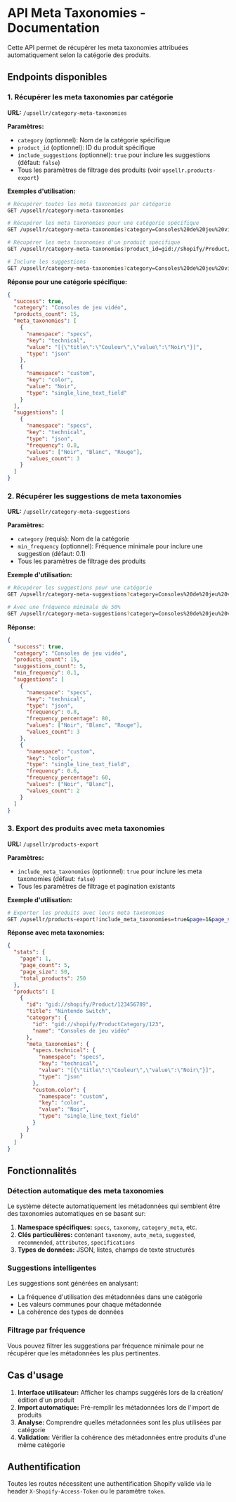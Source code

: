 # API Meta Taxonomies - Documentation

Cette API permet de récupérer les meta taxonomies attribuées automatiquement selon la catégorie des produits.

## Endpoints disponibles

### 1. Récupérer les meta taxonomies par catégorie

**URL:** `/upsellr/category-meta-taxonomies`

**Paramètres:**
- `category` (optionnel): Nom de la catégorie spécifique
- `product_id` (optionnel): ID du produit spécifique
- `include_suggestions` (optionnel): `true` pour inclure les suggestions (défaut: `false`)
- Tous les paramètres de filtrage des produits (voir `upsellr.products-export`)

**Exemples d'utilisation:**

```bash
# Récupérer toutes les meta taxonomies par catégorie
GET /upsellr/category-meta-taxonomies

# Récupérer les meta taxonomies pour une catégorie spécifique
GET /upsellr/category-meta-taxonomies?category=Consoles%20de%20jeu%20vidéo

# Récupérer les meta taxonomies d'un produit spécifique
GET /upsellr/category-meta-taxonomies?product_id=gid://shopify/Product/123456789

# Inclure les suggestions
GET /upsellr/category-meta-taxonomies?category=Consoles%20de%20jeu%20vidéo&include_suggestions=true
```

**Réponse pour une catégorie spécifique:**
```json
{
  "success": true,
  "category": "Consoles de jeu vidéo",
  "products_count": 15,
  "meta_taxonomies": [
    {
      "namespace": "specs",
      "key": "technical",
      "value": "[{\"title\":\"Couleur\",\"value\":\"Noir\"}]",
      "type": "json"
    },
    {
      "namespace": "custom",
      "key": "color",
      "value": "Noir",
      "type": "single_line_text_field"
    }
  ],
  "suggestions": [
    {
      "namespace": "specs",
      "key": "technical",
      "type": "json",
      "frequency": 0.8,
      "values": ["Noir", "Blanc", "Rouge"],
      "values_count": 3
    }
  ]
}
```

### 2. Récupérer les suggestions de meta taxonomies

**URL:** `/upsellr/category-meta-suggestions`

**Paramètres:**
- `category` (requis): Nom de la catégorie
- `min_frequency` (optionnel): Fréquence minimale pour inclure une suggestion (défaut: 0.1)
- Tous les paramètres de filtrage des produits

**Exemple d'utilisation:**

```bash
# Récupérer les suggestions pour une catégorie
GET /upsellr/category-meta-suggestions?category=Consoles%20de%20jeu%20vidéo

# Avec une fréquence minimale de 50%
GET /upsellr/category-meta-suggestions?category=Consoles%20de%20jeu%20vidéo&min_frequency=0.5
```

**Réponse:**
```json
{
  "success": true,
  "category": "Consoles de jeu vidéo",
  "products_count": 15,
  "suggestions_count": 5,
  "min_frequency": 0.1,
  "suggestions": [
    {
      "namespace": "specs",
      "key": "technical",
      "type": "json",
      "frequency": 0.8,
      "frequency_percentage": 80,
      "values": ["Noir", "Blanc", "Rouge"],
      "values_count": 3
    },
    {
      "namespace": "custom",
      "key": "color",
      "type": "single_line_text_field",
      "frequency": 0.6,
      "frequency_percentage": 60,
      "values": ["Noir", "Blanc"],
      "values_count": 2
    }
  ]
}
```

### 3. Export des produits avec meta taxonomies

**URL:** `/upsellr/products-export`

**Paramètres:**
- `include_meta_taxonomies` (optionnel): `true` pour inclure les meta taxonomies (défaut: `false`)
- Tous les paramètres de filtrage et pagination existants

**Exemple d'utilisation:**

```bash
# Exporter les produits avec leurs meta taxonomies
GET /upsellr/products-export?include_meta_taxonomies=true&page=1&page_size=50
```

**Réponse avec meta taxonomies:**
```json
{
  "stats": {
    "page": 1,
    "page_count": 5,
    "page_size": 50,
    "total_products": 250
  },
  "products": [
    {
      "id": "gid://shopify/Product/123456789",
      "title": "Nintendo Switch",
      "category": {
        "id": "gid://shopify/ProductCategory/123",
        "name": "Consoles de jeu vidéo"
      },
      "meta_taxonomies": {
        "specs.technical": {
          "namespace": "specs",
          "key": "technical",
          "value": "[{\"title\":\"Couleur\",\"value\":\"Noir\"}]",
          "type": "json"
        },
        "custom.color": {
          "namespace": "custom",
          "key": "color",
          "value": "Noir",
          "type": "single_line_text_field"
        }
      }
    }
  ]
}
```

## Fonctionnalités

### Détection automatique des meta taxonomies

Le système détecte automatiquement les métadonnées qui semblent être des taxonomies automatiques en se basant sur:

1. **Namespace spécifiques:** `specs`, `taxonomy`, `category_meta`, etc.
2. **Clés particulières:** contenant `taxonomy`, `auto_meta`, `suggested`, `recommended`, `attributes`, `specifications`
3. **Types de données:** JSON, listes, champs de texte structurés

### Suggestions intelligentes

Les suggestions sont générées en analysant:
- La fréquence d'utilisation des métadonnées dans une catégorie
- Les valeurs communes pour chaque métadonnée
- La cohérence des types de données

### Filtrage par fréquence

Vous pouvez filtrer les suggestions par fréquence minimale pour ne récupérer que les métadonnées les plus pertinentes.

## Cas d'usage

1. **Interface utilisateur:** Afficher les champs suggérés lors de la création/édition d'un produit
2. **Import automatique:** Pré-remplir les métadonnées lors de l'import de produits
3. **Analyse:** Comprendre quelles métadonnées sont les plus utilisées par catégorie
4. **Validation:** Vérifier la cohérence des métadonnées entre produits d'une même catégorie

## Authentification

Toutes les routes nécessitent une authentification Shopify valide via le header `X-Shopify-Access-Token` ou le paramètre `token`. 